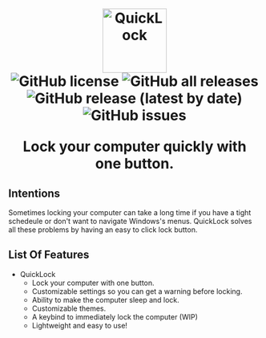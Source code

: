 <h1 align="center">
   <img src="https://user-images.githubusercontent.com/53088136/145694415-865e38fc-757c-4668-a9dc-50605b2961eb.png" alt="QuickLock" height="128" /><br>
  <img alt="GitHub license" src="https://img.shields.io/github/license/litetools/QuickLock?style=flat-square"> <img alt="GitHub all releases" src="https://img.shields.io/github/downloads/LiteTools/QuickLock/total?style=flat-square"> <img alt="GitHub release (latest by date)" src="https://img.shields.io/github/v/release/LiteTools/QuickLock?style=flat-square"> <img alt="GitHub issues" src="https://img.shields.io/github/issues/LiteTools/QuickLock?style=flat-square">

**Lock your computer quickly with one button.**

## Intentions
Sometimes locking your computer can take a long time if you have a tight schedeule or don't want to navigate Windows's menus. QuickLock solves all these problems by having an easy to click lock button.
   
## List Of Features
   
- QuickLock
   - Lock your computer with one button.
   - Customizable settings so you can get a warning before locking.
   - Ability to make the computer sleep and lock.
   - Customizable themes.
   - A keybind to immediately lock the computer (WIP)
   - Lightweight and easy to use!
